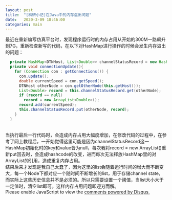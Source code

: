 ```yaml
---
layout: post
title:  "[科研小记]在Java中的内存溢出问题"
date:   2020-3-09 18:46:00
categories: main
---
```


最近在重新编写仿真平台时，发现程序运行时的内存占用从开始的300M一路飙升到7G，重新检查新写的代码，在以下对HashMap进行操作的时候会发生内存溢出的问题：
<br>
```java
  private HashMap<DTNHost, List<Double>> channelStatusRecord = new HashMap<DTNHost, List<Double>>();
  private void connectionUpdate(){
    for (Connection con : getConnections()) {
      con.update();
      double currentSpeed = con.getSpeed();
      DTNHost otherNode = con.getOtherNode(this.getHost());
      List<Double> record = this.channelStatusRecord.get(otherNode);
      if (record == null)
        record = new ArrayList<Double>();
      record.add(currentSpeed);
      this.channelStatusRecord.put(otherNode, record);
    }
  }
```
<br>
当执行最后一行代码时，会造成内存占用大幅度增加，在修改代码的过程中，在参考了网上教程后，一开始觉得这里可能是因为channelStatusRecord这一HashMap初始化时的key和value皆为null，每次我将record = new ArrayList<Double>()重新put回去时，会造成hashcode的改变，进而每次无法释放HashMap里的对ArrayList的引用，造成重复内存占用。
<br>
结果后来才发现是我自己太蠢了，因为这里的list会随着运行时间的增大而不断变大，每一个Node下都对应一个随时间不断增长的list，用于存储channel state， 而实际上这些历史信息并不是必须的。所以只需要设置一个阈值，当list大小大于一定值时，清空list即可。这样内存占用问题即迎刃而解。
<br>
<div id="disqus_thread"></div>
<script>

/**
*  RECOMMENDED CONFIGURATION VARIABLES: EDIT AND UNCOMMENT THE SECTION BELOW TO INSERT DYNAMIC VALUES FROM YOUR PLATFORM OR CMS.
*  LEARN WHY DEFINING THESE VARIABLES IS IMPORTANT: https://disqus.com/admin/universalcode/#configuration-variables*/
/*
var disqus_config = function () {
this.page.url = PAGE_URL;  // Replace PAGE_URL with your page's canonical URL variable
this.page.identifier = PAGE_IDENTIFIER; // Replace PAGE_IDENTIFIER with your page's unique identifier variable
};
*/
(function() { // DON'T EDIT BELOW THIS LINE
var d = document, s = d.createElement('script');
s.src = 'https://nathendrake.disqus.com/embed.js';
s.setAttribute('data-timestamp', +new Date());
(d.head || d.body).appendChild(s);
})();
</script>
<noscript>Please enable JavaScript to view the <a href="https://disqus.com/?ref_noscript">comments powered by Disqus.</a></noscript>
